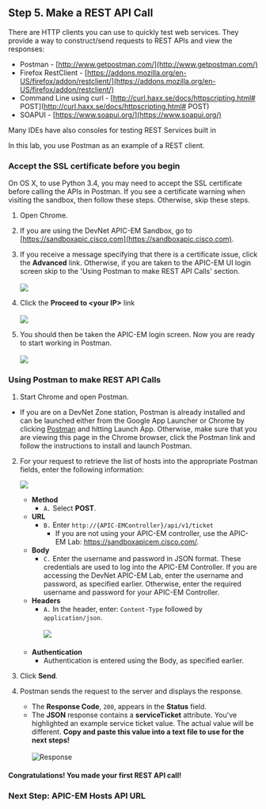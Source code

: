 ## Step 5. Make a REST API Call

There are HTTP clients you can use to quickly test web services. They provide a way to construct/send requests to REST APIs and view the responses:

* Postman - [http://www.getpostman.com/](http://www.getpostman.com/)
* Firefox RestClient - [https://addons.mozilla.org/en-US/firefox/addon/restclient/](https://addons.mozilla.org/en-US/firefox/addon/restclient/)
* Command Line using curl  - [http://curl.haxx.se/docs/httpscripting.html# POST](http://curl.haxx.se/docs/httpscripting.html# POST)
* SOAPUI - [https://www.soapui.org/](https://www.soapui.org/)

Many IDEs have also consoles for testing REST Services built in

In this lab, you use Postman as an example of a REST client.

### Accept the SSL certificate before you begin
On OS X, to use Python 3.4, you may need to accept the SSL certificate before calling the APIs in Postman. If you see a certificate warning when visiting the sandbox, then follow these steps. Otherwise, skip these steps.

1. Open Chrome.

2. If you are using the DevNet APIC-EM Sandbox, go to [https://sandboxapic.cisco.com](https://sandboxapic.cisco.com).

3. If you receive a message specifying that there is a certificate issue, click the **Advanced** link. Otherwise, if you are taken to the APIC-EM UI login screen skip to the 'Using Postman to make REST API Calls' section.<br/><br/>
![](/posts/files/coding-101-rest-basics-ga/assets/images/ssl1.png)<br/>

4. Click the **Proceed to &lt;your IP>** link<br/><br/>
![](/posts/files/coding-101-rest-basics-ga/assets/images/ssl2.png)<br/>

5. You should then be taken the APIC-EM login screen. Now you are ready to start working in Postman.<br/><br/>
![](/posts/files/coding-101-rest-basics-ga/assets/images/ssl3.png)

### Using Postman to make REST API Calls

1. Start Chrome and open Postman.
  * If you are on a DevNet Zone station, Postman is already installed and can be launched either from the Google App Launcher or Chrome by clicking <a href="https://chrome.google.com/webstore/detail/postman/fhbjgbiflinjbdggehcddcbncdddomop?hl=en" target="_blank">Postman</a> and hitting Launch App. Otherwise, make sure that you are viewing this page in the Chrome browser, click the Postman link and follow the instructions to install and launch Postman.

2. For your request to retrieve the list of hosts into the appropriate Postman fields, enter the following information:

   ![](/posts/files/coding-101-rest-basics-ga/assets/images/postman1.png)

	* **Method**
		* ``A.``  Select **POST**.
	* **URL**
		* ``B.`` Enter `http://{APIC-EMController}/api/v1/ticket`
			* If you are not using your APIC-EM controller, use the APIC-EM Lab: <a href="https://devnetapi.cisco.com/sandbox/apic_em">https://sandboxapicem.cisco.com/</a>.
	* **Body**
		* ``C.`` Enter the username and password in JSON format. These credentials are used to log into the APIC-EM Controller. If you are accessing the DevNet APIC-EM Lab, enter the username and password, as specified earlier. Otherwise, enter the required username and password for your APIC-EM Controller.
	* **Headers**
		* ``A.`` In the header, enter: `Content-Type`  followed by `application/json`.<br/><br/>
		![](/posts/files/coding-101-rest-basics-ga/assets/images/postman2.png)<br/><br/>
	* **Authentication**
		* Authentication is entered using the Body, as specified earlier.
3. Click **Send**.
4. Postman sends the request to the server and displays the response.
	* The **Response Code**, `200`, appears in the **Status** field.
	* The **JSON** response contains a **serviceTicket** attribute. You've highlighted an example service ticket value. The actual value will be different. **Copy and paste this value into a text file to use for the next steps!**<br/><br/>
    ![](/posts/files/coding-101-rest-basics-ga/assets/images/postman3.png "Response")

#### Congratulations! You made your first REST API call!

### Next Step: APIC-EM Hosts API URL
